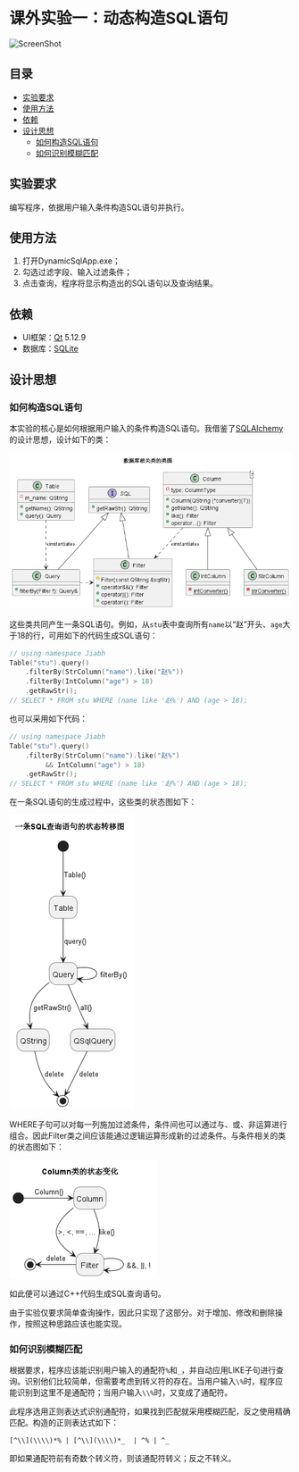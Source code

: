 # 课外实验一：动态构造SQL语句

![ScreenShot](https://user-images.githubusercontent.com/23132866/160273624-d3dbf646-d3b4-497e-8a05-e8b68f058129.png)

## 目录

- [实验要求](#实验要求)
- [使用方法](#使用方法)
- [依赖](#依赖)
- [设计思想](#设计思想)
  - [如何构造SQL语句](#如何构造SQL语句)
  - [如何识别模糊匹配](#如何识别模糊匹配)

## 实验要求

编写程序，依据用户输入条件构造SQL语句并执行。

## 使用方法

1. 打开DynamicSqlApp.exe；
2. 勾选过滤字段、输入过滤条件；
3. 点击查询，程序将显示构造出的SQL语句以及查询结果。

## 依赖

- UI框架：[Qt](https://www.qt.io/) 5.12.9
- 数据库：[SQLite](https://sqlite.org)

## 设计思想

### 如何构造SQL语句

本实验的核心是如何根据用户输入的条件构造SQL语句。我借鉴了[SQLAlchemy](https://www.sqlalchemy.org)的设计思想，设计如下的类：

![类图](docs/image/Class%20Diagram.png)

这些类共同产生一条SQL语句。例如，从`stu`表中查询所有`name`以“赵”开头、`age`大于18的行，可用如下的代码生成SQL语句：

```cpp
// using namespace Jiabh
Table("stu").query()
    .filterBy(StrColumn("name").like("赵%"))
    .filterBy(IntColumn("age") > 18)
    .getRawStr();
// SELECT * FROM stu WHERE (name like '赵%') AND (age > 18);
```

也可以采用如下代码：

```cpp
// using namespace Jiabh
Table("stu").query()
    .filterBy(StrColumn("name").like("赵%")
         && IntColumn("age") > 18)
    .getRawStr();
// SELECT * FROM stu WHERE (name like '赵%') AND (age > 18);
```

在一条SQL语句的生成过程中，这些类的状态图如下：

![状态图](docs/image/SQL%20State%20Diagram.png)

WHERE子句可以对每一列施加过滤条件，条件间也可以通过与、或、非运算进行组合。因此Filter类之间应该能通过逻辑运算形成新的过滤条件。与条件相关的类的状态图如下：

![Filter类状态图](docs/image/Filter%20State%20Diagram.png)

如此便可以通过C++代码生成SQL查询语句。

由于实验仅要求简单查询操作，因此只实现了这部分。对于增加、修改和删除操作，按照这种思路应该也能实现。

### 如何识别模糊匹配

根据要求，程序应该能识别用户输入的通配符`%`和`_`，并自动应用LIKE子句进行查询。识别他们比较简单，但需要考虑到转义符的存在。当用户输入`\%`时，程序应能识别到这里不是通配符；当用户输入`\\%`时，又变成了通配符。

此程序选用正则表达式识别通配符，如果找到匹配就采用模糊匹配，反之使用精确匹配。构造的正则表达式如下：

```
[^\\](\\\\)*% | [^\\](\\\\)*_  | ^% | ^_
```

即如果通配符前有奇数个转义符，则该通配符转义；反之不转义。
